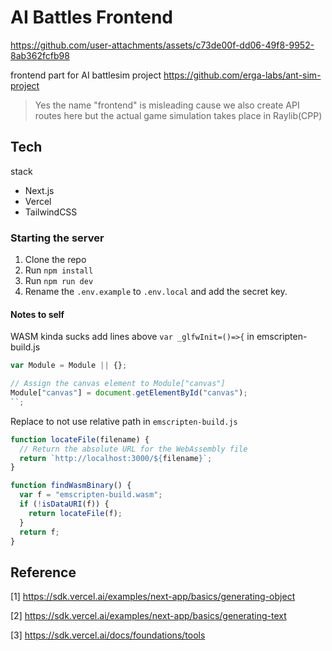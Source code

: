# AI Battles Frontend

https://github.com/user-attachments/assets/c73de00f-dd06-49f8-9952-8ab362fcfb98

frontend part for AI battlesim project https://github.com/erga-labs/ant-sim-project

> Yes the name "frontend" is misleading cause we also create API routes here but the actual game simulation takes place in Raylib(CPP)

## Tech 

stack

- Next.js
- Vercel
- TailwindCSS

### Starting the server

1. Clone the repo
2. Run `npm install`
3. Run `npm run dev`
4. Rename the `.env.example` to `.env.local` and add the secret key.

#### Notes to self

WASM kinda sucks add lines above `var _glfwInit=()=>{` in emscripten-build.js

```js
var Module = Module || {};

// Assign the canvas element to Module["canvas"]
Module["canvas"] = document.getElementById("canvas");
``;
```

Replace to not use relative path in `emscripten-build.js`

```js
function locateFile(filename) {
  // Return the absolute URL for the WebAssembly file
  return `http://localhost:3000/${filename}`;
}

function findWasmBinary() {
  var f = "emscripten-build.wasm";
  if (!isDataURI(f)) {
    return locateFile(f);
  }
  return f;
}
```

## Reference

[1] https://sdk.vercel.ai/examples/next-app/basics/generating-object

[2] https://sdk.vercel.ai/examples/next-app/basics/generating-text

[3] https://sdk.vercel.ai/docs/foundations/tools
